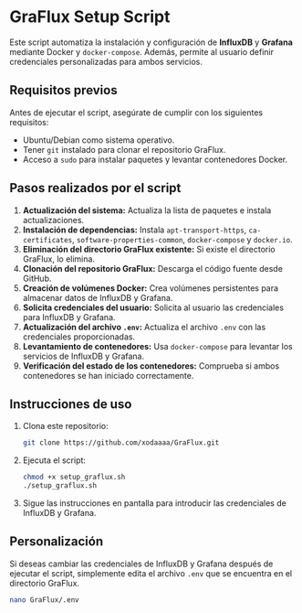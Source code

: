 # GraFlux Setup Script

Este script automatiza la instalación y configuración de **InfluxDB** y **Grafana** mediante Docker y `docker-compose`. Además, permite al usuario definir credenciales personalizadas para ambos servicios. 

## Requisitos previos

Antes de ejecutar el script, asegúrate de cumplir con los siguientes requisitos:

- Ubuntu/Debian como sistema operativo.
- Tener `git` instalado para clonar el repositorio GraFlux.
- Acceso a `sudo` para instalar paquetes y levantar contenedores Docker.

## Pasos realizados por el script

1. **Actualización del sistema:** Actualiza la lista de paquetes e instala actualizaciones.
2. **Instalación de dependencias:** Instala `apt-transport-https`, `ca-certificates`, `software-properties-common`, `docker-compose` y `docker.io`.
3. **Eliminación del directorio GraFlux existente:** Si existe el directorio GraFlux, lo elimina.
4. **Clonación del repositorio GraFlux:** Descarga el código fuente desde GitHub.
5. **Creación de volúmenes Docker:** Crea volúmenes persistentes para almacenar datos de InfluxDB y Grafana.
6. **Solicita credenciales del usuario:** Solicita al usuario las credenciales para InfluxDB y Grafana.
7. **Actualización del archivo `.env`:** Actualiza el archivo `.env` con las credenciales proporcionadas.
8. **Levantamiento de contenedores:** Usa `docker-compose` para levantar los servicios de InfluxDB y Grafana.
9. **Verificación del estado de los contenedores:** Comprueba si ambos contenedores se han iniciado correctamente.

## Instrucciones de uso

1. Clona este repositorio:

    ```bash
    git clone https://github.com/xodaaaa/GraFlux.git
    ```

2. Ejecuta el script:

    ```bash
    chmod +x setup_graflux.sh
    ./setup_graflux.sh
    ```

3. Sigue las instrucciones en pantalla para introducir las credenciales de InfluxDB y Grafana.

## Personalización

Si deseas cambiar las credenciales de InfluxDB y Grafana después de ejecutar el script, simplemente edita el archivo `.env` que se encuentra en el directorio GraFlux.

```bash
nano GraFlux/.env
